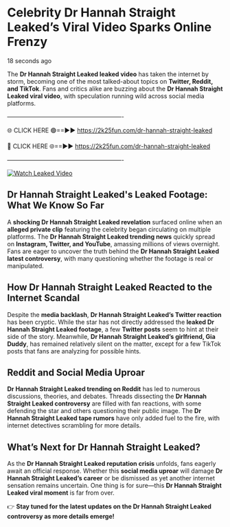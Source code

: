 # Celebrity Dr Hannah Straight Leaked’s Viral Video Sparks Online Frenzy

18 seconds ago

The **Dr Hannah Straight Leaked leaked video** has taken the internet by storm, becoming one of the most talked-about topics on **Twitter, Reddit, and TikTok**. Fans and critics alike are buzzing about the **Dr Hannah Straight Leaked viral video**, with speculation running wild across social media platforms.

———————————————————-

🌐 CLICK HERE 🟢==►► https://2k25fun.com/dr-hannah-straight-leaked

🔴 CLICK HERE 🌐==►► https://2k25fun.com/dr-hannah-straight-leaked

———————————————————-

[![Watch Leaked Video](https://miro.medium.com/v2/resize:fit:828/format:webp/1*cilzJN44JGOrTw9NJCrNHA.gif "Watch Leaked Video")](https://2k25fun.com/dr-hannah-straight-leaked)

## **Dr Hannah Straight Leaked's Leaked Footage: What We Know So Far**  
A **shocking Dr Hannah Straight Leaked revelation** surfaced online when an **alleged private clip** featuring the celebrity began circulating on multiple platforms. The **Dr Hannah Straight Leaked trending news** quickly spread on **Instagram, Twitter, and YouTube**, amassing millions of views overnight. Fans are eager to uncover the truth behind the **Dr Hannah Straight Leaked latest controversy**, with many questioning whether the footage is real or manipulated.  

## **How Dr Hannah Straight Leaked Reacted to the Internet Scandal**  
Despite the **media backlash**, **Dr Hannah Straight Leaked’s Twitter reaction** has been cryptic. While the star has not directly addressed the **leaked Dr Hannah Straight Leaked footage**, a few **Twitter posts** seem to hint at their side of the story. Meanwhile, **Dr Hannah Straight Leaked’s girlfriend, Gia Duddy**, has remained relatively silent on the matter, except for a few TikTok posts that fans are analyzing for possible hints.  

## **Reddit and Social Media Uproar**  
**Dr Hannah Straight Leaked trending on Reddit** has led to numerous discussions, theories, and debates. Threads dissecting the **Dr Hannah Straight Leaked controversy** are filled with fan reactions, with some defending the star and others questioning their public image. The **Dr Hannah Straight Leaked tape rumors** have only added fuel to the fire, with internet detectives scrambling for more details.  

## **What’s Next for Dr Hannah Straight Leaked?**  
As the **Dr Hannah Straight Leaked reputation crisis** unfolds, fans eagerly await an official response. Whether this **social media uproar** will damage **Dr Hannah Straight Leaked’s career** or be dismissed as yet another internet sensation remains uncertain. One thing is for sure—this **Dr Hannah Straight Leaked viral moment** is far from over.  

👉 **Stay tuned for the latest updates on the Dr Hannah Straight Leaked controversy as more details emerge!**  